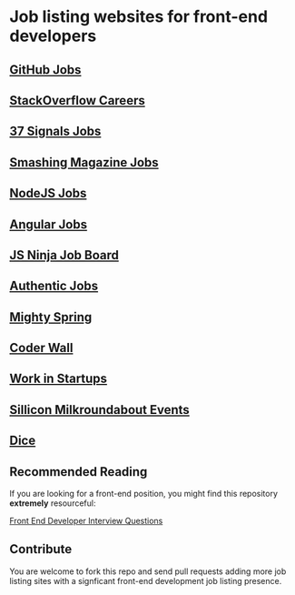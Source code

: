 # Job listing websites for front-end developers #

## [GitHub Jobs](https://jobs.github.com/) ##

## [StackOverflow Careers](http://careers.stackoverflow.com/) ##

## [37 Signals Jobs](http://jobs.37signals.com/jobs) ##

## [Smashing Magazine Jobs](http://jobs.smashingmagazine.com/) ##

## [NodeJS Jobs](http://jobs.nodejs.org/) ##

## [Angular Jobs](http://www.angularjobs.com/) ##

## [JS Ninja Job Board](http://jobs.jsninja.com/) ##

## [Authentic Jobs](http://www.authenticjobs.com/) ##

## [Mighty Spring](http://www.mightyspring.com/) ##

## [Coder Wall](https://coderwall.com/jobs) ##

## [Work in Startups](http://workinstartups.com/) ##

## [Sillicon Milkroundabout Events](http://siliconmilkroundabout.com/) ##

## [Dice](http://www.dice.com/) ##

## Recommended Reading ##

If you are looking for a front-end position, you might find this repository **extremely** resourceful:

[Front End Developer Interview Questions](https://github.com/darcyclarke/Front-end-Developer-Interview-Questions)

## Contribute ##

You are welcome to fork this repo and send pull requests adding more job listing sites with a signficant front-end development job listing presence.
